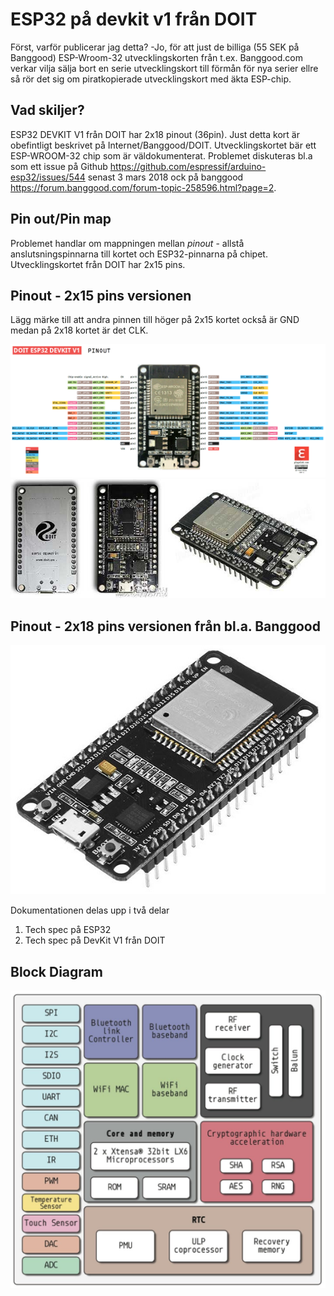 # ESP32 på devkit v1 från DOIT
Först, varför publicerar jag detta? -Jo, för att just de billiga (55 SEK på Banggood) ESP-Wroom-32 utvecklingskorten från t.ex. Banggood.com verkar vilja sälja bort en serie utvecklingskort till förmån för nya serier ellre så rör det sig om piratkopierade utvecklingskort med äkta ESP-chip.

## Vad skiljer?
ESP32 DEVKIT V1 från DOIT har 2x18 pinout (36pin). Just detta kort är obefintligt beskrivet på Internet/Banggood/DOIT. Utvecklingskortet bär ett ESP-WROOM-32 chip som är väldokumenterat. Problemet diskuteras bl.a som ett issue på Github https://github.com/espressif/arduino-esp32/issues/544 senast 3 mars 2018 ock på banggood https://forum.banggood.com/forum-topic-258596.html?page=2. 

## Pin out/Pin map
Problemet handlar om mappningen mellan _pinout_ - allstå anslutsningspinnarna till kortet och ESP32-pinnarna på chipet. Utvecklingskortet från DOIT har 2x15 pins.

## Pinout - 2x15 pins versionen
Lägg märke till att andra pinnen till höger på 2x15 kortet också är GND medan på 2x18 kortet är det CLK.

<img src="images/pinoutDOIT32devkitv1.png">
<img src="https://github.com/johansundstrom/esp32_doit_devkit_v1/blob/master/images/esp32-banggod.jpg">

## Pinout - 2x18 pins versionen från bl.a. Banggood

<img src="images/esp32-36pins_versionen.jpg">

Dokumentationen delas upp i två delar
1. Tech spec på ESP32
2. Tech spec på DevKit V1 från DOIT

## Block Diagram
<img src="images/esp32-block.jpg">

